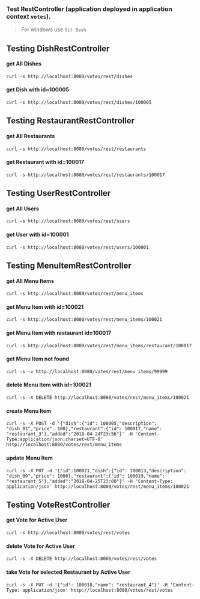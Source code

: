 ### Test RestController (application deployed in application context `votes`).
> For windows use `Git Bash`

## Testing DishRestController
#### get All Dishes
`curl -s http://localhost:8080/votes/rest/dishes`

#### get Dish with id=100005
`curl -s http://localhost:8080/votes/rest/dishes/100005`

## Testing RestaurantRestController
#### get All Restaurants
`curl -s http://localhost:8080/votes/rest/restaurants`

#### get Restaurant with id=100017
`curl -s http://localhost:8080/votes/rest/restaurants/100017`

## Testing UserRestController
#### get All Users
`curl -s http://localhost:8080/votes/rest/users`

#### get User with id=100001
`curl -s http://localhost:8080/votes/rest/users/100001`

## Testing MenuItemRestController
#### get All Menu Items
`curl -s http://localhost:8080/votes/rest/menu_items`

#### get Menu Item with id=100021
`curl -s http://localhost:8080/votes/rest/menu_items/100021`

#### get Menu Item with restaurant id=100017
`curl -s http://localhost:8080/votes/rest/menu_items/restaurant/100017`

#### get Menu Item not found
`curl -s -v http://localhost:8080/votes/rest/menu_items/99999`

#### delete Menu Item with id=100021
`curl -s -X DELETE http://localhost:8080/votes/rest/menu_items/100021`

#### create Menu Item
`curl -s -X POST -d '{"dish":{"id": 100005,"description": "dish_01","price": 100},"restaurant":{"id": 100017,"name": "restaurant_3"},"added":"2018-04-24T23:56"}' -H 'Content-Type:application/json;charset=UTF-8' http://localhost:8080/votes/rest/menu_items`

#### update Menu Item
`curl -s -X PUT -d '{"id":100021,"dish":{"id": 100013,"description": "dish_09","price": 1000},"restaurant":{"id": 100019,"name": "restaurant_5"},"added":"2018-04-25T23:00"}' -H 'Content-Type: application/json' http://localhost:8080/votes/rest/menu_items/100021`

## Testing VoteRestController
#### get Vote for Active User
`curl -s http://localhost:8080/votes/rest/votes`

#### delete Vote for Active User
`curl -s -X DELETE http://localhost:8080/votes/rest/votes`

#### take Vote for selected Restaurant by Active User
`curl -s -X PUT -d '{"id": 100018,"name": "restaurant_4"}' -H 'Content-Type: application/json' http://localhost:8080/votes/rest/votes`
